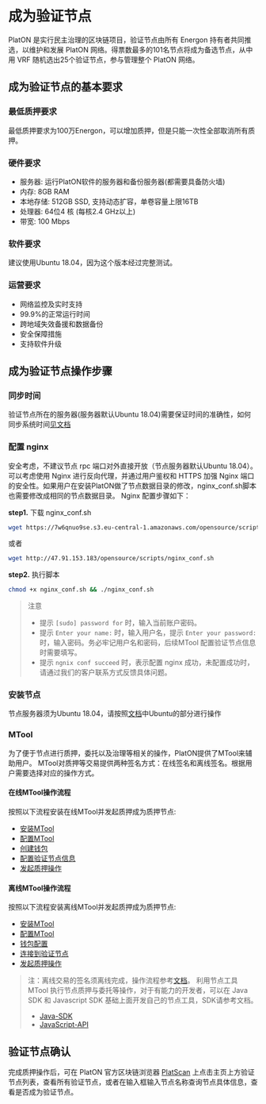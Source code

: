 # 成为验证节点


PlatON 是实行民主治理的区块链项目，验证节点由所有 Energon 持有者共同推选，以维护和发展 PlatON 网络。得票数最多的101名节点将成为备选节点，从中用 VRF 随机选出25个验证节点，参与管理整个 PlatON 网络。


## 成为验证节点的基本要求

### 最低质押要求

最低质押要求为100万Energon，可以增加质押，但是只能一次性全部取消所有质押。

### 硬件要求

- 服务器: 运行PlatON软件的服务器和备份服务器(都需要具备防火墙)
- 内存: 8GB RAM 
- 本地存储: 512GB SSD, 支持动态扩容，单卷容量上限16TB
- 处理器: 64位4 核 (每核2.4 GHz以上)
- 带宽: 100 Mbps

### 软件要求

建议使用Ubuntu 18.04，因为这个版本经过完整测试。

### 运营要求

- 网络监控及实时支持
- 99.9%的正常运行时间
- 跨地域失效备援和数据备份
- 安全保障措施
- 支持软件升级

##  成为验证节点操作步骤

### 同步时间
验证节点所在的服务器(服务器默认Ubuntu 18.04)需要保证时间的准确性，如何同步系统时间[见文档](zh-cn/Node/[Chinese-Simplified]-时钟同步.md)

### 配置 nginx

安全考虑，不建议节点 rpc 端口对外直接开放（节点服务器默认Ubuntu 18.04）。可以考虑使用 Nginx 进行反向代理，并通过用户鉴权和 HTTPS 加强 Nginx 端口的安全性。如果用户在安装PlatON做了节点数据目录的修改，nginx_conf.sh脚本也需要修改成相同的节点数据目录。 Nginx 配置步骤如下：

**step1.** 下载 nginx_conf.sh

``` bash
wget https://7w6qnuo9se.s3.eu-central-1.amazonaws.com/opensource/scripts/nginx_conf.sh
```

或者

``` bash
wget http://47.91.153.183/opensource/scripts/nginx_conf.sh
```

**step2.** 执行脚本

``` bash
chmod +x nginx_conf.sh && ./nginx_conf.sh
```

> 注意
>
> - 提示 `[sudo] password for` 时，输入当前账户密码。
> - 提示 `Enter your name:` 时，输入用户名，提示 `Enter your password:` 时，输入密码。务必牢记用户名和密码，后续MTool 配置验证节点信息时需要填写。
> - 提示 `ngnix conf succeed` 时，表示配置 nginx 成功，未配置成功时，请通过我们的客户联系方式反馈具体问题。


###  安装节点
节点服务器须为Ubuntu 18.04，请按照[文档](zh-cn/Node/[Chinese-Simplified]-安装节点.md)中Ubuntu的部分进行操作

###  MTool
为了便于节点进行质押，委托以及治理等相关的操作，PlatON提供了MTool来辅助用户。
MTool对质押等交易提供两种签名方式：在线签名和离线签名。根据用户需要选择对应的操作方式。

#### 在线MTool操作流程
  按照以下流程安装在线MTool并发起质押成为质押节点:
- [安装MTool](zh-cn/Tool/[Chinese-Simplified]-在线MTool使用手册#安装在线MTool)
- [配置MTool](zh-cn/Tool/[Chinese-Simplified]-在线MTool使用手册.md '配置在线MTool')
- [创建钱包](zh-cn/Tool/[Chinese-Simplified]-在线MTool使用手册.md '创建钱包')
- [配置验证节点信息](zh-cn/Tool/[Chinese-Simplified]-在线MTool使用手册.md '配置验证节点信息')
- [发起质押操作](zh-cn/Tool/[Chinese-Simplified]-在线MTool使用手册.md '发起质押操作')

#### 离线MTool操作流程
按照以下流程安装离线MTool并发起质押成为质押节点:
- [安装MTool](zh-cn/Tool/[Chinese-Simplified]-离线MTool使用手册.md '安装MTool')
- [配置MTool](zh-cn/Tool/[Chinese-Simplified]-离线MTool使用手册.md '配置')
- [钱包配置](zh-cn/Tool/[Chinese-Simplified]-离线MTool使用手册.md '钱包配置')
- [连接到验证节点](zh-cn/Tool/[Chinese-Simplified]-离线MTool使用手册.md '连接到验证节点')
- [发起质押操作](zh-cn/Tool/[Chinese-Simplified]-离线MTool使用手册.md '发起质押操作')


> 注：离线交易的签名须离线完成，操作流程参考[文档](zh-cn/Tool/[Chinese-Simplified]-离线MTool使用手册.md '基本操作流程')。
> 利用节点工具 MTool 执行节点质押与委托等操作，对于有能力的开发者，可以在 Java SDK 和 Javascript SDK 基础上面开发自己的节点工具，SDK请参考文档。
> -  [Java-SDK](zh-cn/Development/[Chinese-Simplified]-Java-SDK.md)
> - [JavaScript-API](zh-cn/Development/[Chinese-Simplified]-JS-SDK.md)


## 验证节点确认

完成质押操作后，可在 PlatON 官方区块链浏览器 [PlatScan](https://platscan.platon.network) 上点击主页上方验证节点列表，查看所有验证节点，或者在输入框输入节点名称查询节点具体信息，查看是否成为验证节点。












